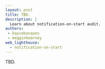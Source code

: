 ```yaml
---
layout: post
title: TBD.
description: |
  Learn about notification-on-start audit.
authors:
 - kaycebasques
 - megginkearney
web_lighthouse:
  - notification-on-start
---
```


TBD.
